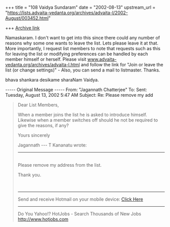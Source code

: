 +++
title = "108 Vaidya Sundaram"
date = "2002-08-13"
upstream_url = "https://lists.advaita-vedanta.org/archives/advaita-l/2002-August/003452.html"

+++
[Archive link](https://lists.advaita-vedanta.org/archives/advaita-l/2002-August/003452.html)

Namaskaram.
 I don't want to get into this since there could any number of reasons why
some one wants to leave the list. Lets please leave it at that.
More importantly, I request list members to note that requests such as this
for leaving the list or modifying preferences can be handled by each member
himself or herself. Please visit
www.advaita-vedanta.org/archives/advaita-l.html and follow the link for
"Join or leave the list (or change settings)" - Also, you can send a mail to
listmaster.
Thanks.

bhava shankara desikame sharaNam
Vaidya.

----- Original Message -----
From: "Jagannath Chatterjee" <jagchat01 at YAHOO.COM>
To: <ADVAITA-L at LISTS.ADVAITA-VEDANTA.ORG>
Sent: Tuesday, August 13, 2002 5:47 AM
Subject: Re: Please remove my add


> Dear List Members,
>
> When a member joins the list he is asked to introduce
> himself. Likewise when a member switches off should he
> not be required to give the reasons, if any?
>
> Yours sincerely
>
> Jagannath
> --- T Kananatu <tkananatu at HOTMAIL.COM> wrote:
>
> <HR>
> <html><div style='background-color:'><DIV>
> <P><BR>Please remove my address from the list.</P>
> <P>Thank you.<BR></P></DIV>
> <DIV></DIV>
> <DIV></DIV>
> <DIV></DIV></div><br clear=all><hr>Send and receive
> Hotmail on your mobile device: <a
> href='http://g.msn.com/1HM1ENUK/c152??PI=44363'>Click
> Here</a><br></html>
>
>
> __________________________________________________
> Do You Yahoo!?
> HotJobs - Search Thousands of New Jobs
> http://www.hotjobs.com
>

